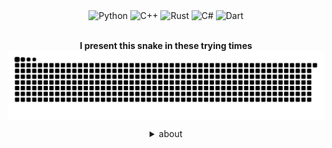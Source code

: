 <p align="center">
    <br><br>
    <img alt="Python" src="https://img.shields.io/badge/Python-d92959.svg?style=for-the-badge&logo=python&logoColor=white"/>
    <img alt="C++" src="https://img.shields.io/badge/C++-414574.svg?style=for-the-badge&logo=c%2B%2B&logoColor=white"/>
    <img alt="Rust" src="https://img.shields.io/badge/Rust-d92959.svg?style=for-the-badge&logo=rust&logoColor=white"/>
    <img alt="C#" src="https://img.shields.io/badge/C%23-414574.svg?style=for-the-badge&logo=c-sharp&logoColor=white"/>
    <img alt="Dart" src="https://img.shields.io/badge/Dart-d92959.svg?style=for-the-badge&logo=dart&logoColor=white"/>
    <br><br>
    <p align="center">
        <b>I present this snake in these trying times</b>
      <img align="center" src="https://github.com/tomlin7/tomlin7/blob/output/github-contribution-grid-snake-billy.svg" alt="twitter/tomlin7" />
    </p>
    <!--img src=https://user-images.githubusercontent.com/70792552/164441644-8ccf3b0d-2431-4a0a-903b-eb2f552cbd46.png-->
</p>

<details align="center">
<summary>about</summary>
    <br>
    <img src='https://user-images.githubusercontent.com/70792552/171557595-f99e891e-374e-4a19-9452-49f878fe933a.gif' height='90px'>
    <br>
    <p>
      <b>Yo!</b>
      I appear as a compiler dev ☕! <br>
      Mostly... but also have other forms like gamedev, osdev, <a href=https://www.instagram.com/tomlin7>weird pencil artist</a>, a CS student, etc. <br><br>
      <b>Oh and I love anything Studio Ghibli!</b><br>
      <sub>(no specific reason to write that here)</sub>
    </p>
    <br>
    <a href="https://tomlin7.itch.io"><img src="https://img.shields.io/badge/Itch%20-d92959.svg?&style=for-the-badge&logo=Itch.io&logoColor=white"></a>
    <a href="https://twitter.com/tomlin7"><img src="https://img.shields.io/badge/Twitter-414574.svg?style=for-the-badge&logo=Twitter&logoColor=white"></a>
    <a href="https://open.spotify.com/user/8sqr1p3xjg3hxh7kzl94vfwdz"><img src="https://img.shields.io/badge/Spotify-d92959.svg?style=for-the-badge&logo=spotify&logoColor=white"></a><br>
    <p align="center">
        <img alt="Top Language" src="https://github-readme-stats.vercel.app/api?username=tomlin7&show_icons=true&hide_border=true&bg_color=2e2751&text_color=d92959&title_color=d92959&icon_color=d92959&border_radius=0" height=180/>
        <img alt="GitHub Stats" src="https://github-readme-stats.vercel.app/api/top-langs/?username=tomlin7&layout=compact&show_icons=true&hide_border=true&bg_color=2e2751&text_color=9092AB&title_color=d92959&icon_color=d92959&border_radius=0" height=180/>
    </p>
</details>
